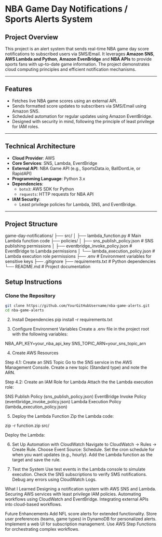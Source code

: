 # NBA Game Day Notifications / Sports Alerts System

## **Project Overview**
This project is an alert system that sends real-time NBA game day score notifications to subscribed users via SMS/Email. It leverages **Amazon SNS**, **AWS Lambda and Python**, **Amazon EvenBridge** and **NBA APIs** to provide sports fans with up-to-date game information. The project demonstrates cloud computing principles and efficient notification mechanisms.

---

## **Features**
- Fetches live NBA game scores using an external API.
- Sends formatted score updates to subscribers via SMS/Email using Amazon SNS.
- Scheduled automation for regular updates using Amazon EventBridge.
- Designed with security in mind, following the principle of least privilege for IAM roles.

---

## **Technical Architecture**
- **Cloud Provider**: AWS
- **Core Services**: SNS, Lambda, EventBridge
- **External API**: NBA Game API (e.g., SportsData.io, BallDontLie, or RapidAPI)
- **Programming Language**: Python 3.x
- **Dependencies**:
  - `boto3`: AWS SDK for Python
  - `requests`: HTTP requests for NBA API
- **IAM Security**:
  - Least privilege policies for Lambda, SNS, and EventBridge.

---

## **Project Structure**

game-day-notifications/
├── src/
│   ├── lambda_function.py      # Main Lambda function code
├── policies/
│   ├── sns_publish_policy.json # SNS publishing permissions
│   ├── eventbridge_invoke_policy.json # EventBridge to Lambda permissions
│   └── lambda_execution_policy.json # Lambda execution role permissions
├── .env                        # Environment variables for sensitive keys
├── .gitignore
├── requirements.txt            # Python dependencies
└── README.md                   # Project documentation


## **Setup Instructions**

### **Clone the Repository**
```bash
git clone https://github.com/YourGitHubUsername/nba-game-alerts.git
cd nba-game-alerts
```

2. Install Dependencies
pip install -r requirements.txt

3. Configure Environment Variables
Create a .env file in the project root with the following variables:

NBA_API_KEY=your_nba_api_key
SNS_TOPIC_ARN=your_sns_topic_arn

4. Create AWS Resources

Step 4.1: Create an SNS Topic
Go to the SNS service in the AWS Management Console.
Create a new topic (Standard type) and note the ARN.

Step 4.2: Create an IAM Role for Lambda
Attach the the Lambda execution role:

SNS Publish Policy (sns_publish_policy.json)
EventBridge Invoke Policy (eventbridge_invoke_policy.json)
Lambda Execution Policy (lambda_execution_policy.json)

5. Deploy the Lambda Function
Zip the Lambda code:

zip -r function.zip src/

Deploy the Lambda:

6. Set Up Automation with CloudWatch
Navigate to CloudWatch → Rules → Create Rule.
Choose Event Source: Schedule.
Set the cron schedule for when you want updates (e.g., hourly).
Add the Lambda function as the target and save the rule.

7. Test the System
Use test events in the Lambda console to simulate execution.
Check the SNS subscriptions to verify SMS notifications.
Debug any errors using CloudWatch Logs.

What I Learned
Designing a notification system with AWS SNS and Lambda.
Securing AWS services with least privilege IAM policies.
Automating workflows using CloudWatch and EventBridge.
Integrating external APIs into cloud-based workflows.

Future Enhancements
Add NFL score alerts for extended functionality.
Store user preferences (teams, game types) in DynamoDB for personalized alerts.
Implement a web UI for subscription management.
Use AWS Step Functions for orchestrating complex workflows.
